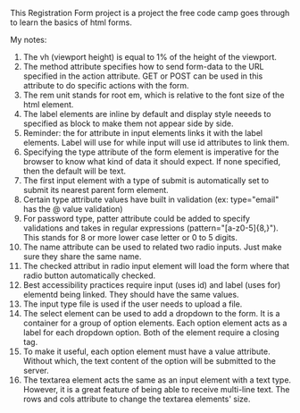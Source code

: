 This Registration Form project is a project the free code camp goes through to learn the basics of html forms.

My notes:
1. The vh (viewport height) is equal to 1% of the height of the viewport.
2. The method attribute specifies how to send form-data to the URL specified in the action attribute. GET or POST can be used in this attribute to do specific actions with the form.
3. The rem unit stands for root em, which is relative to the font size of the html element.
4. The label elements are inline by default and display style neeeds to specified as block to make them not appear side by side.
5. Reminder: the for attribute in input elements links it with the label elements. Label will use for while input will use id attributes to link them.
6. Specifying the type attribute of the form element is imperative for the browser to know what kind of data it should expect. If none specified, then the default will be text.
7. The first input element with a type of submit is automatically set to submit its nearest parent form element.
8. Certain type attribute values have built in validation (ex: type="email" has the @ value validation)
9. For password type, patter attribute could be added to specify validations and takes in regular expressions (pattern="[a-z0-5]{8,}"). This stands for 8 or more lower case letter or 0 to 5 digits.
10. The name attribute can be used to related two radio inputs. Just make sure they share the same name.
11. The checked attribut in radio input element will load the form where that radio button automatically checked.
12. Best accessibility practices require input (uses id) and label (uses for) elementd being linked. They should have the same values.
13. The input type file is used if the user needs to upload a file.
14. The select element can be used to add a dropdown to the form. It is a container for a group of option elements. Each option element acts as a label for each dropdown option. Both of the element require a closing tag.
15. To make it useful, each option element must have a value attribute. Without which, the text content of the option will be submitted to the server.
16. The textarea element acts the same as an input element with a text type. However, it is a great feature of being able to receive multi-line text. The rows and cols attribute to change the textarea elements' size.